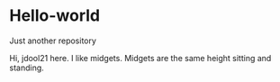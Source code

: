 # Hello-world
Just another repository

Hi, jdool21 here. I like midgets. 
Midgets are the same height sitting and standing. 
